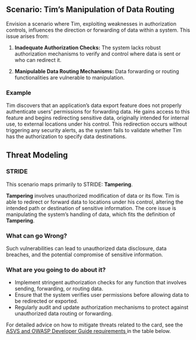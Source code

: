 ## Scenario: Tim’s Manipulation of Data Routing

Envision a scenario where Tim, exploiting weaknesses in authorization controls, influences the direction or forwarding of data within a system. This issue arises from:

1. **Inadequate Authorization Checks:** The system lacks robust authorization mechanisms to verify and control where data is sent or who can redirect it.

2. **Manipulable Data Routing Mechanisms:** Data forwarding or routing functionalities are vulnerable to manipulation.

### Example

Tim discovers that an application’s data export feature does not properly authenticate users’ permissions for forwarding data. He gains access to this feature and begins redirecting sensitive data, originally intended for internal use, to external locations under his control. This redirection occurs without triggering any security alerts, as the system fails to validate whether Tim has the authorization to specify data destinations.

## Threat Modeling

### STRIDE

This scenario maps primarily to STRIDE: **Tampering**.

**Tampering** involves unauthorized modification of data or its flow.
Tim is able to redirect or forward data to locations under his control, altering the intended path or destination of sensitive information.
The core issue is manipulating the system’s handling of data, which fits the definition of **Tampering**.

### What can go Wrong?

Such vulnerabilities can lead to unauthorized data disclosure, data breaches, and the potential compromise of sensitive information.

### What are you going to do about it?

- Implement stringent authorization checks for any function that involves sending, forwarding, or routing data.
- Ensure that the system verifies user permissions before allowing data to be redirected or exported.
- Regularly audit and update authorization mechanisms to protect against unauthorized data routing or forwarding.

For detailed advice on how to mitigate threats related to the card, see the [ASVS and OWASP Developer Guide requirements ](#mapping 'ASVS and OWASP Developer Guide requirements [internal]') in the table below.

